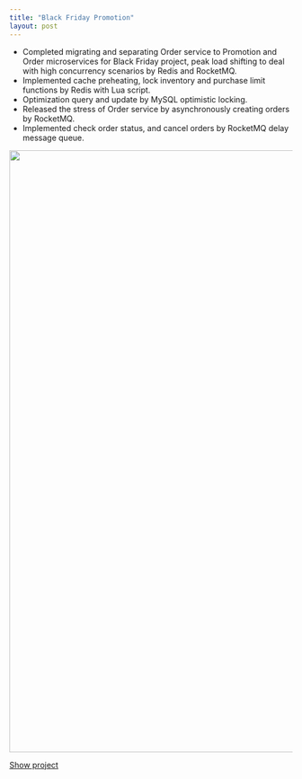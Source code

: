```yaml
---
title: "Black Friday Promotion"
layout: post
---
```

- Completed migrating and separating Order service to Promotion and Order microservices for Black Friday project, peak load shifting to deal with high concurrency scenarios by Redis and RocketMQ.
- Implemented cache preheating, lock inventory and purchase limit functions by Redis with Lua script.
- Optimization query and update by MySQL optimistic locking.
- Released the stress of Order service by asynchronously creating orders by RocketMQ.
- Implemented check order status, and cancel orders by RocketMQ delay message queue.

<img width="1072" src="https://user-images.githubusercontent.com/105135459/210188251-687198e3-3db0-40d3-b748-0de9aeb4a29a.png">

[Show project](https://github.com/Huicccc/Black-Friday-Promotion-and-Order)
